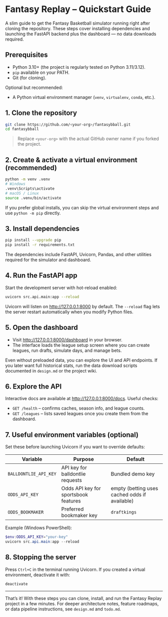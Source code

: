 # Fantasy Replay – Quickstart Guide

A slim guide to get the Fantasy Basketball simulator running right after cloning the repository. These steps cover installing dependencies and launching the FastAPI backend plus the dashboard — no data downloads required.

## Prerequisites

- Python 3.10+ (the project is regularly tested on Python 3.11/3.12).
- `pip` available on your PATH.
- Git (for cloning).

Optional but recommended:
- A Python virtual environment manager (`venv`, `virtualenv`, `conda`, etc.).

## 1. Clone the repository

```bash
git clone https://github.com/<your-org>/fantasybball.git
cd fantasybball
```

> Replace `<your-org>` with the actual GitHub owner name if you forked the project.

## 2. Create & activate a virtual environment (recommended)

```bash
python -m venv .venv
# Windows
.venv\Scripts\activate
# macOS / Linux
source .venv/bin/activate
```

If you prefer global installs, you can skip the virtual environment steps and use `python -m pip` directly.

## 3. Install dependencies

```bash
pip install --upgrade pip
pip install -r requirements.txt
```

The dependencies include FastAPI, Uvicorn, Pandas, and other utilities required for the simulator and dashboard.

## 4. Run the FastAPI app

Start the development server with hot-reload enabled:

```bash
uvicorn src.api.main:app --reload
```

Uvicorn will listen on <http://127.0.0.1:8000> by default. The `--reload` flag lets the server restart automatically when you modify Python files.

## 5. Open the dashboard

- Visit <http://127.0.0.1:8000/dashboard> in your browser.
- The interface loads the league setup screen where you can create leagues, run drafts, simulate days, and manage bets.

Even without preloaded data, you can explore the UI and API endpoints. If you later want full historical stats, run the data download scripts documented in `design.md` or the project wiki.

## 6. Explore the API

Interactive docs are available at <http://127.0.0.1:8000/docs>. Useful checks:

- `GET /health` – confirms caches, season info, and league counts.
- `GET /leagues` – lists saved leagues once you create them from the dashboard.

## 7. Useful environment variables (optional)

Set these before launching Uvicorn if you want to override defaults:

| Variable | Purpose | Default |
| --- | --- | --- |
| `BALLDONTLIE_API_KEY` | API key for balldontlie requests | Bundled demo key |
| `ODDS_API_KEY` | Odds API key for sportsbook features | empty (betting uses cached odds if available) |
| `ODDS_BOOKMAKER` | Preferred bookmaker key | `draftkings` |

Example (Windows PowerShell):

```powershell
$env:ODDS_API_KEY="your-key"
uvicorn src.api.main:app --reload
```

## 8. Stopping the server

Press `Ctrl+C` in the terminal running Uvicorn. If you created a virtual environment, deactivate it with:

```bash
deactivate
```

---

That’s it! With these steps you can clone, install, and run the Fantasy Replay project in a few minutes. For deeper architecture notes, feature roadmaps, or data pipeline instructions, see `design.md` and `todo.md`.
